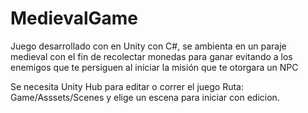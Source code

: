 # MedievalGame
Juego desarrollado con en Unity con C#, se ambienta en un paraje medieval con el fin de recolectar monedas para ganar evitando a los enemigos que te persiguen al iniciar la misión que te otorgara un NPC

Se necesita Unity Hub para editar o correr el juego
Ruta: Game/Asssets/Scenes y elige un escena para iniciar con edicion.
